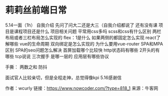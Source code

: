 # 莉莉丝前端日常

5.14一面（1h）
自我介绍
先问了问大二还是大三（自我介绍都说了
还有没有课
项目是课程项目还是什么
项目相关问题
平常用css多吗
scss和css有什么区别
两栏布局或者三栏布局怎么实现的
flex：1是什么
如果两侧的都固定怎么实现
react了解哪些
vue的生命周期
双向绑定是怎么实现的
为什么要用vue-router
SPA和MPA区别
SPA的seo问题怎么解决
首屏加载哪个比较快
http状态码有哪些
2开头的有哪些
tcp说说 三次握手
是哪一层的 应用层有哪些协议

手撕：
两数之和
防抖

面试官人比较亲切，但是全程走神，总觉得像kpi
5.16感谢信



作者：wcurly
链接：https://www.nowcoder.com/?type=818_1
来源：牛客网
